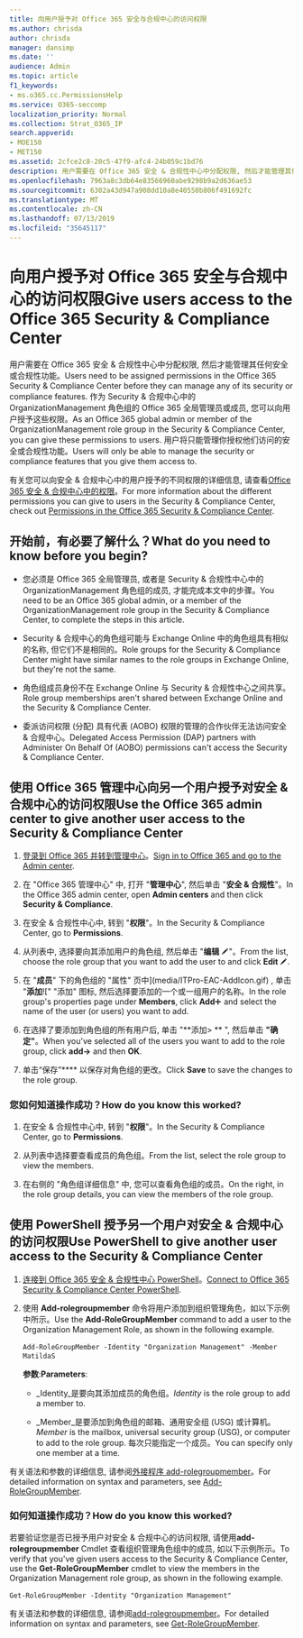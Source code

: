 ```yaml
---
title: 向用户授予对 Office 365 安全与合规中心的访问权限
ms.author: chrisda
author: chrisda
manager: dansimp
ms.date: ''
audience: Admin
ms.topic: article
f1_keywords:
- ms.o365.cc.PermissionsHelp
ms.service: O365-seccomp
localization_priority: Normal
ms.collection: Strat_O365_IP
search.appverid:
- MOE150
- MET150
ms.assetid: 2cfce2c8-20c5-47f9-afc4-24b059c1bd76
description: 用户需要在 Office 365 安全 & 合规性中心中分配权限, 然后才能管理其任何安全或合规性功能。
ms.openlocfilehash: 7963a8c3db64e83566960abe9298b9a2d636ae53
ms.sourcegitcommit: 6302a43d947a908dd10a8e40550b806f491692fc
ms.translationtype: MT
ms.contentlocale: zh-CN
ms.lasthandoff: 07/13/2019
ms.locfileid: "35645117"
---
```

# <a name="give-users-access-to-the-office-365-security--compliance-center"></a><span data-ttu-id="be711-103">向用户授予对 Office 365 安全与合规中心的访问权限</span><span class="sxs-lookup"><span data-stu-id="be711-103">Give users access to the Office 365 Security & Compliance Center</span></span>

<span data-ttu-id="be711-104">用户需要在 Office 365 安全 & 合规性中心中分配权限, 然后才能管理其任何安全或合规性功能。</span><span class="sxs-lookup"><span data-stu-id="be711-104">Users need to be assigned permissions in the Office 365 Security & Compliance Center before they can manage any of its security or compliance features.</span></span> <span data-ttu-id="be711-105">作为 Security & 合规中心中的 OrganizationManagement 角色组的 Office 365 全局管理员或成员, 您可以向用户授予这些权限。</span><span class="sxs-lookup"><span data-stu-id="be711-105">As an Office 365 global admin or member of the OrganizationManagement role group in the Security & Compliance Center, you can give these permissions to users.</span></span> <span data-ttu-id="be711-106">用户将只能管理你授权他们访问的安全或合规性功能。</span><span class="sxs-lookup"><span data-stu-id="be711-106">Users will only be able to manage the security or compliance features that you give them access to.</span></span> 
  
<span data-ttu-id="be711-107">有关您可以向安全 & 合规中心中的用户授予的不同权限的详细信息, 请查看[Office 365 安全 & 合规中心中的权限](permissions-in-the-security-and-compliance-center.md)。</span><span class="sxs-lookup"><span data-stu-id="be711-107">For more information about the different permissions you can give to users in the Security & Compliance Center, check out [Permissions in the Office 365 Security & Compliance Center](permissions-in-the-security-and-compliance-center.md).</span></span>
  
## <a name="what-do-you-need-to-know-before-you-begin"></a><span data-ttu-id="be711-108">开始前，有必要了解什么？</span><span class="sxs-lookup"><span data-stu-id="be711-108">What do you need to know before you begin?</span></span>

- <span data-ttu-id="be711-109">您必须是 Office 365 全局管理员, 或者是 Security & 合规性中心中的 OrganizationManagement 角色组的成员, 才能完成本文中的步骤。</span><span class="sxs-lookup"><span data-stu-id="be711-109">You need to be an Office 365 global admin, or a member of the OrganizationManagement role group in the Security & Compliance Center, to complete the steps in this article.</span></span>

- <span data-ttu-id="be711-110">Security & 合规中心的角色组可能与 Exchange Online 中的角色组具有相似的名称, 但它们不是相同的。</span><span class="sxs-lookup"><span data-stu-id="be711-110">Role groups for the Security & Compliance Center might have similar names to the role groups in Exchange Online, but they're not the same.</span></span>

- <span data-ttu-id="be711-111">角色组成员身份不在 Exchange Online 与 Security & 合规性中心之间共享。</span><span class="sxs-lookup"><span data-stu-id="be711-111">Role group memberships aren't shared between Exchange Online and the Security & Compliance Center.</span></span>

- <span data-ttu-id="be711-112">委派访问权限 (分配) 具有代表 (AOBO) 权限的管理的合作伙伴无法访问安全 & 合规中心。</span><span class="sxs-lookup"><span data-stu-id="be711-112">Delegated Access Permission (DAP) partners with Administer On Behalf Of (AOBO) permissions can't access the Security & Compliance Center.</span></span>

## <a name="use-the-office-365-admin-center-to-give-another-user-access-to-the-security--compliance-center"></a><span data-ttu-id="be711-113">使用 Office 365 管理中心向另一个用户授予对安全 & 合规中心的访问权限</span><span class="sxs-lookup"><span data-stu-id="be711-113">Use the Office 365 admin center to give another user access to the Security & Compliance Center</span></span>

1. <span data-ttu-id="be711-114">[登录到 Office 365 并转到管理中心](https://go.microsoft.com/fwlink/p/?LinkId=525275)。</span><span class="sxs-lookup"><span data-stu-id="be711-114">[Sign in to Office 365 and go to the Admin center](https://go.microsoft.com/fwlink/p/?LinkId=525275).</span></span>

2. <span data-ttu-id="be711-115">在 "Office 365 管理中心" 中, 打开 "**管理中心**", 然后单击 "**安全 & 合规性**"。</span><span class="sxs-lookup"><span data-stu-id="be711-115">In the Office 365 admin center, open **Admin centers** and then click **Security & Compliance**.</span></span>

3. <span data-ttu-id="be711-116">在安全 & 合规性中心中, 转到 "**权限**"。</span><span class="sxs-lookup"><span data-stu-id="be711-116">In the Security & Compliance Center, go to **Permissions**.</span></span>

4. <span data-ttu-id="be711-117">从列表中, 选择要向其添加用户的角色组, 然后单击 "**编辑** ![编辑图标](media/O365-MDM-CreatePolicy-EditIcon.gif)"。</span><span class="sxs-lookup"><span data-stu-id="be711-117">From the list, choose the role group that you want to add the user to and click **Edit** ![Edit icon](media/O365-MDM-CreatePolicy-EditIcon.gif).</span></span>

5. <span data-ttu-id="be711-118">在 "**成员**" 下的角色组的 "属性" 页中](media/ITPro-EAC-AddIcon.gif) , 单击 "**添加**![" "添加" 图标, 然后选择要添加的一个或一组用户的名称。</span><span class="sxs-lookup"><span data-stu-id="be711-118">In the role group's properties page under **Members**, click **Add**![Add Icon](media/ITPro-EAC-AddIcon.gif) and select the name of the user (or users) you want to add.</span></span>

6. <span data-ttu-id="be711-119">在选择了要添加到角色组的所有用户后, 单击 "\*\*添加\> \*\* ", 然后单击 **"确定"**。</span><span class="sxs-lookup"><span data-stu-id="be711-119">When you've selected all of the users you want to add to the role group, click **add-\>** and then **OK**.</span></span>

7. <span data-ttu-id="be711-120">单击“保存”\*\*\*\* 以保存对角色组的更改。</span><span class="sxs-lookup"><span data-stu-id="be711-120">Click **Save** to save the changes to the role group.</span></span>

### <a name="how-do-you-know-this-worked"></a><span data-ttu-id="be711-121">您如何知道操作成功？</span><span class="sxs-lookup"><span data-stu-id="be711-121">How do you know this worked?</span></span>

1. <span data-ttu-id="be711-122">在安全 & 合规性中心中, 转到 "**权限**"。</span><span class="sxs-lookup"><span data-stu-id="be711-122">In the Security & Compliance Center, go to **Permissions**.</span></span>

2. <span data-ttu-id="be711-123">从列表中选择要查看成员的角色组。</span><span class="sxs-lookup"><span data-stu-id="be711-123">From the list, select the role group to view the members.</span></span>

3. <span data-ttu-id="be711-124">在右侧的 "角色组详细信息" 中, 您可以查看角色组的成员。</span><span class="sxs-lookup"><span data-stu-id="be711-124">On the right, in the role group details, you can view the members of the role group.</span></span>

## <a name="use-powershell-to-give-another-user-access-to-the-security--compliance-center"></a><span data-ttu-id="be711-125">使用 PowerShell 授予另一个用户对安全 & 合规中心的访问权限</span><span class="sxs-lookup"><span data-stu-id="be711-125">Use PowerShell to give another user access to the Security & Compliance Center</span></span>

1. <span data-ttu-id="be711-126">[连接到 Office 365 安全 & 合规性中心 PowerShell](https://docs.microsoft.com/en-us/powershell/exchange/office-365-scc/connect-to-scc-powershell/connect-to-scc-powershell?view=exchange-ps)。</span><span class="sxs-lookup"><span data-stu-id="be711-126">[Connect to Office 365 Security & Compliance Center PowerShell](https://docs.microsoft.com/en-us/powershell/exchange/office-365-scc/connect-to-scc-powershell/connect-to-scc-powershell?view=exchange-ps).</span></span>

2. <span data-ttu-id="be711-127">使用 **Add-rolegroupmember** 命令将用户添加到组织管理角色，如以下示例中所示。</span><span class="sxs-lookup"><span data-stu-id="be711-127">Use the **Add-RoleGroupMember** command to add a user to the Organization Management Role, as shown in the following example.</span></span>

   ```
   Add-RoleGroupMember -Identity "Organization Management" -Member MatildaS
   ```

   <span data-ttu-id="be711-128">**参数**:</span><span class="sxs-lookup"><span data-stu-id="be711-128">**Parameters**:</span></span>
  
   - <span data-ttu-id="be711-129">_Identity_是要向其添加成员的角色组。</span><span class="sxs-lookup"><span data-stu-id="be711-129">_Identity_ is the role group to add a member to.</span></span>

   - <span data-ttu-id="be711-130">_Member_是要添加到角色组的邮箱、通用安全组 (USG) 或计算机。</span><span class="sxs-lookup"><span data-stu-id="be711-130">_Member_ is the mailbox, universal security group (USG), or computer to add to the role group.</span></span> <span data-ttu-id="be711-131">每次只能指定一个成员。</span><span class="sxs-lookup"><span data-stu-id="be711-131">You can specify only one member at a time.</span></span>

<span data-ttu-id="be711-132">有关语法和参数的详细信息, 请参阅[外接程序 add-rolegroupmember](https://go.microsoft.com/fwlink/p/?LinkId=510859)。</span><span class="sxs-lookup"><span data-stu-id="be711-132">For detailed information on syntax and parameters, see [Add-RoleGroupMember](https://go.microsoft.com/fwlink/p/?LinkId=510859).</span></span>
  
### <a name="how-do-you-know-this-worked"></a><span data-ttu-id="be711-133">如何知道操作成功？</span><span class="sxs-lookup"><span data-stu-id="be711-133">How do you know this worked?</span></span>

<span data-ttu-id="be711-134">若要验证您是否已授予用户对安全 & 合规中心的访问权限, 请使用**add-rolegroupmember** Cmdlet 查看组织管理角色组中的成员, 如以下示例所示。</span><span class="sxs-lookup"><span data-stu-id="be711-134">To verify that you've given users access to the Security & Compliance Center, use the **Get-RoleGroupMember** cmdlet to view the members in the Organization Management role group, as shown in the following example.</span></span>
  
```
Get-RoleGroupMember -Identity "Organization Management"
```

<span data-ttu-id="be711-135">有关语法和参数的详细信息, 请参阅[add-rolegroupmember](https://go.microsoft.com/fwlink/p/?LinkId=510860)。</span><span class="sxs-lookup"><span data-stu-id="be711-135">For detailed information on syntax and parameters, see [Get-RoleGroupMember](https://go.microsoft.com/fwlink/p/?LinkId=510860).</span></span>
